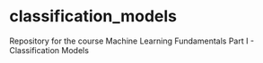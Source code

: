 # classification_models
Repository for the course Machine Learning Fundamentals Part I - Classification Models
